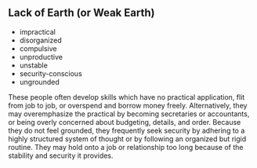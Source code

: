 ## Lack of Earth (or Weak Earth)

- impractical
- disorganized
- compulsive
- unproductive
- unstable
- security-conscious
- ungrounded

These people often develop skills which have no practical application, flit from job to job, or overspend and borrow money freely. Alternatively, they may overemphasize the practical by becoming secretaries or accountants, or being overly concerned about budgeting, details, and order. Because they do not feel grounded, they frequently seek security by adhering to a highly structured system of thought or by following an organized but rigid routine. They may hold onto a job or relationship too long because of the stability and security it provides.